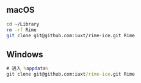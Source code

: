 
## macOS

```bash
cd ~/Library
rm -rf Rime
git clone git@github.com:iuxt/rime-ice.git Rime
```

## Windows

```bat
# 进入 %appdata%
git clone git@github.com:iuxt/rime-ice.git Rime
```